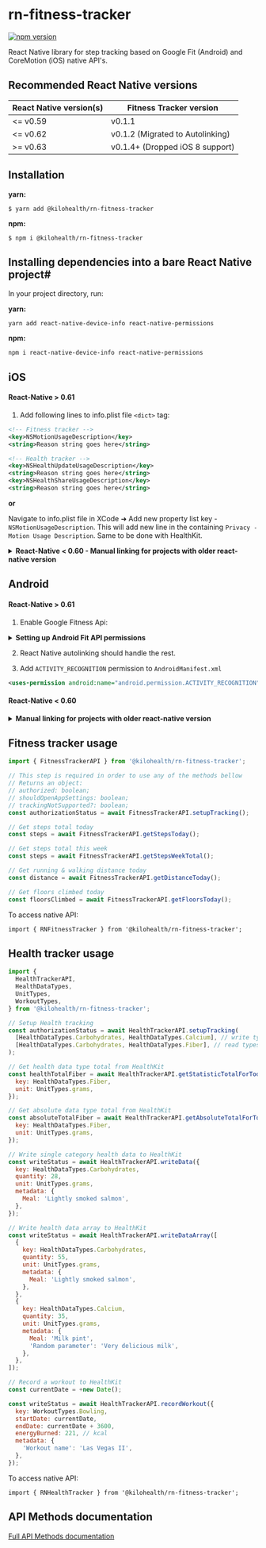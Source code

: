 # rn-fitness-tracker

[![npm version](https://badgen.net/npm/v/@kilohealth/rn-fitness-tracker)](https://www.npmjs.com/package/@kilohealth/rn-fitness-tracker)

React Native library for step tracking based on Google Fit (Android) and CoreMotion (iOS) native API's.

## Recommended React Native versions

| React Native version(s) | Fitness Tracker version          |
| ----------------------- | -------------------------------- |
| <= v0.59                | v0.1.1                           |
| <= v0.62                | v0.1.2 (Migrated to Autolinking) |
| >= v0.63                | v0.1.4+ (Dropped iOS 8 support)  |

## Installation

**yarn:**

`$ yarn add @kilohealth/rn-fitness-tracker`

**npm:**

`$ npm i @kilohealth/rn-fitness-tracker`

## Installing dependencies into a bare React Native project#
In your project directory, run:

**yarn:**

`yarn add react-native-device-info react-native-permissions`

**npm:**

`npm i react-native-device-info react-native-permissions`


## iOS

#### React-Native > 0.61

1. Add following lines to info.plist file `<dict>` tag:

```xml
<!-- Fitness tracker -->
<key>NSMotionUsageDescription</key>
<string>Reason string goes here</string>

<!-- Health tracker -->
<key>NSHealthUpdateUsageDescription</key>
<string>Reason string goes here</string>
<key>NSHealthShareUsageDescription</key>
<string>Reason string goes here</string>
```

**or**

Navigate to info.plist file in XCode ➜ Add new property list key - `NSMotionUsageDescription`.
This will add new line in the containing `Privacy - Motion Usage Description`. Same to be done with HealthKit.

<details><summary><b>React-Native < 0.60 - Manual linking for projects with older react-native version</b></summary>
<p>

2. Add following line to Podfile:
   `pod 'RNFitnessTracker', :podspec => '../node_modules/@kilohealth/rn-fitness-tracker/ios/RNFitnessTracker.podspec'`.
3. In XCode, in the project navigator, right click `Libraries` ➜ `Add Files to [your project's name]`
4. Go to `node_modules` ➜ `@kilohealth/rn-fitness-tracker` and add `RNFitnessTracker.xcodeproj`
5. In XCode, in the project navigator, select your project. Add `libRNFitnessTracker.a` to your project's `Build Phases` ➜ `Link Binary With Libraries`
6. If you want to use Health Tracking, make sure to add HealthKit under XCode ➜ `Signing & Capabilities` ➜ `+ Capability` ➜ `HealthKit`

</p>
</details>

## Android

#### React-Native > 0.61

1. Enable Google Fitness Api:

<details><summary><b>Setting up Android Fit API permissions</b></summary>
<p>

1. Make sure your Google account has access to app firebase project.

2. [Create an OAuth screen](https://console.developers.google.com/apis/credentials/consent) for your project.

3. Select `User Type: External` and fill out the form. Add `../auth/fitness.activity.read` to
   **Scopes for Google APIs**.

4. Fill out next popup forms with a brief explanation why you're using the activity tracker (no need to write much).

5. Go to [Google console](https://console.developers.google.com/flows/enableapi?apiid=fitness&pli=1)

6. Select your app's project, `Continue`, and `Go to Credentials`.

7. Where will you be calling the API from? Select `Android`.

8. What data will you be accessing? Select `User data` and click next.

9. The **Signing-certificate fingerprint** generation command must be pointed to your app release / staging keystore file.

10. Save and submit everything. If you haven't got your google services config inside your app - download your `google-services.json` file from [firebase console](https://console.firebase.google.com) and place it inside `android/app` directory within your project.

</p>
</details>

2. React Native autolinking should handle the rest.

3. Add `ACTIVITY_RECOGNITION` permission to `AndroidManifest.xml`

```xml
<uses-permission android:name="android.permission.ACTIVITY_RECOGNITION"/>
```

#### React-Native < 0.60

<details><summary><b>Manual linking for projects with older react-native version</b></summary>
<p>

1. Open up `android/app/src/main/java/[...]/MainActivity.java`
   Add `import com.fitnesstracker.RNFitnessTrackerPackage;` to the imports at the top of the file.
   Add `new RNFitnessTrackerPackage()` to the list returned by the `getPackages()` method.

2. Append the following lines to `android/settings.gradle`:

```
include ':@kilohealth-rn-fitness-tracker'
project(':@kilohealth-rn-fitness-tracker').projectDir = new File(rootProject.projectDir, 	'../node_modules/@kilohealth/rn-fitness-tracker/android')
```

3.Insert the following lines inside the dependencies block in `android/app/build.gradle`:

```
implementation project(path: ':@kilohealth-rn-fitness-tracker')

implementation 'com.google.android.gms:play-services-fitness:16.0.1'
implementation 'com.google.android.gms:play-services-auth:16.0.1'
```

</p>
</details>

## Fitness tracker usage

```js
import { FitnessTrackerAPI } from '@kilohealth/rn-fitness-tracker';

// This step is required in order to use any of the methods bellow
// Returns an object:
// authorized: boolean;
// shouldOpenAppSettings: boolean;
// trackingNotSupported?: boolean;
const authorizationStatus = await FitnessTrackerAPI.setupTracking();

// Get steps total today
const steps = await FitnessTrackerAPI.getStepsToday();

// Get steps total this week
const steps = await FitnessTrackerAPI.getStepsWeekTotal();

// Get running & walking distance today
const distance = await FitnessTrackerAPI.getDistanceToday();

// Get floors climbed today
const floorsClimbed = await FitnessTrackerAPI.getFloorsToday();
```

To access native API:

```
import { RNFitnessTracker } from '@kilohealth/rn-fitness-tracker';
```

## Health tracker usage

```js
import {
  HealthTrackerAPI,
  HealthDataTypes,
  UnitTypes,
  WorkoutTypes,
} from '@kilohealth/rn-fitness-tracker';

// Setup Health tracking
const authorizationStatus = await HealthTrackerAPI.setupTracking(
  [HealthDataTypes.Carbohydrates, HealthDataTypes.Calcium], // write types
  [HealthDataTypes.Carbohydrates, HealthDataTypes.Fiber], // read types
);

// Get health data type total from HealthKit
const healthTotalFiber = await HealthTrackerAPI.getStatisticTotalForToday({
  key: HealthDataTypes.Fiber,
  unit: UnitTypes.grams,
});

// Get absolute data type total from HealthKit
const absoluteTotalFiber = await HealthTrackerAPI.getAbsoluteTotalForToday({
  key: HealthDataTypes.Fiber,
  unit: UnitTypes.grams,
});

// Write single category health data to HealthKit
const writeStatus = await HealthTrackerAPI.writeData({
  key: HealthDataTypes.Carbohydrates,
  quantity: 28,
  unit: UnitTypes.grams,
  metadata: {
    Meal: 'Lightly smoked salmon',
  },
});

// Write health data array to HealthKit
const writeStatus = await HealthTrackerAPI.writeDataArray([
  {
    key: HealthDataTypes.Carbohydrates,
    quantity: 55,
    unit: UnitTypes.grams,
    metadata: {
      Meal: 'Lightly smoked salmon',
    },
  },
  {
    key: HealthDataTypes.Calcium,
    quantity: 35,
    unit: UnitTypes.grams,
    metadata: {
      Meal: 'Milk pint',
      'Random parameter': 'Very delicious milk',
    },
  },
]);

// Record a workout to HealthKit
const currentDate = +new Date();

const writeStatus = await HealthTrackerAPI.recordWorkout({
  key: WorkoutTypes.Bowling,
  startDate: currentDate,
  endDate: currentDate + 3600,
  energyBurned: 221, // kcal
  metadata: {
    'Workout name': 'Las Vegas II',
  },
});
```

To access native API:

```
import { RNHealthTracker } from '@kilohealth/rn-fitness-tracker';
```

## API Methods documentation

[Full API Methods documentation](api.md)
